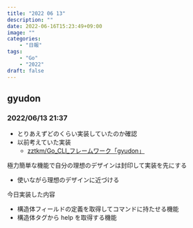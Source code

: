 ```yaml
---
title: "2022 06 13"
description: ""
date: 2022-06-16T15:23:49+09:00
image: ""
categories:
    - "日報"
tags:
    - "Go"
    - "2022"
draft: false
---
```


## gyudon

### 2022/06/13 21:37

- とりあえずどのくらい実装していたのか確認
- 以前考えていた実装
    - [zztkm/Go_CLI_フレームワーク「gyudon」](https://scrapbox.io/zztkm/Go_CLI_%E3%83%95%E3%83%AC%E3%83%BC%E3%83%A0%E3%83%AF%E3%83%BC%E3%82%AF%E3%80%8Cgyudon%E3%80%8D)

極力簡単な機能で自分の理想のデザインは封印して実装を先にする
- 使いながら理想のデザインに近づける

今日実装した内容
- 構造体フィールドの定義を取得してコマンドに持たせる機能
- 構造体タグから help を取得する機能

